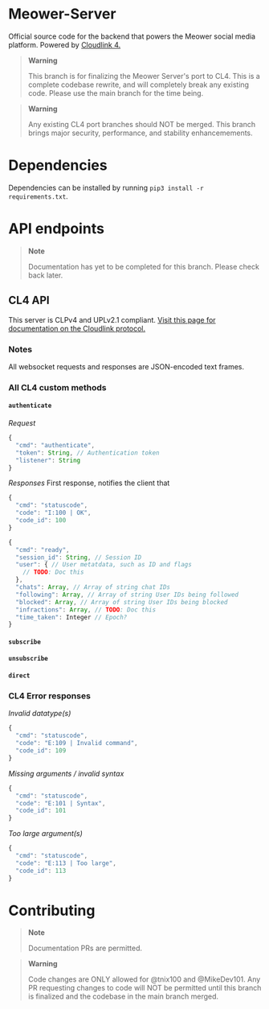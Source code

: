 # Meower-Server
Official source code for the backend that powers the Meower social media platform. Powered by [Cloudlink 4.](https://github.com/MikeDev101/cloudlink/)

> **Warning**
>
> This branch is for finalizing the Meower Server's port to CL4. This is a complete codebase rewrite, and will completely break any existing code. Please use the main branch for the time being.

> **Warning**
>
> Any existing CL4 port branches should NOT be merged. This branch brings major security, performance, and stability enhancemements.

# Dependencies
Dependencies can be installed by running `pip3 install -r requirements.txt`.

# API endpoints

> **Note**
>
> Documentation has yet to be completed for this branch. Please check back later.

## CL4 API
This server is CLPv4 and UPLv2.1 compliant. [Visit this page for documentation on the Cloudlink protocol.](https://hackmd.io/@MikeDEV/HJiNYwOfo)

### Notes
All websocket requests and responses are JSON-encoded text frames. 

### All CL4 custom methods

#### `authenticate`
*Request*
```js
{
  "cmd": "authenticate",
  "token": String, // Authentication token
  "listener": String
}
```

*Responses*
First response, notifies the client that 
```js
{
  "cmd": "statuscode",
  "code": "I:100 | OK",
  "code_id": 100
}
```

```js
{
  "cmd": "ready",
  "session_id": String, // Session ID
  "user": { // User metatdata, such as ID and flags
    // TODO: Doc this
  }, 
  "chats": Array, // Array of string chat IDs
  "following": Array, // Array of string User IDs being followed
  "blocked": Array, // Array of string User IDs being blocked
  "infractions": Array, // TODO: Doc this
  "time_taken": Integer // Epoch?
}
```

#### `subscribe`

#### `unsubscribe`

#### `direct`

### CL4 Error responses

*Invalid datatype(s)*
```js
{
  "cmd": "statuscode",
  "code": "E:109 | Invalid command",
  "code_id": 109
}
```

*Missing arguments / invalid syntax*
```js
{
  "cmd": "statuscode",
  "code": "E:101 | Syntax",
  "code_id": 101
}
```

*Too large argument(s)*
```js
{
  "cmd": "statuscode",
  "code": "E:113 | Too large",
  "code_id": 113
}
```

# Contributing

> **Note**
>
> Documentation PRs are permitted. 

> **Warning**
>
> Code changes are ONLY allowed for @tnix100 and @MikeDev101. Any PR requesting changes to code will NOT be permitted until this branch is finalized and the codebase in the main branch merged.
